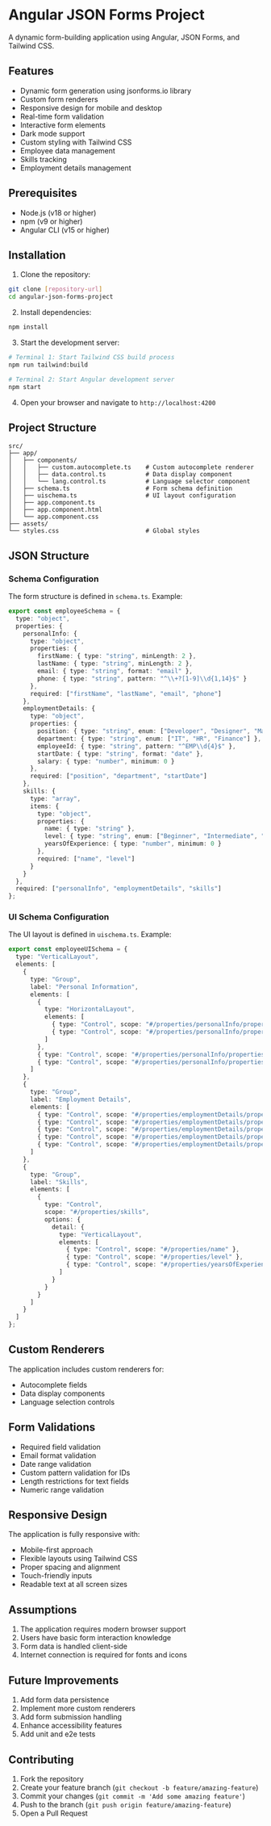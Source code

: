 # Angular JSON Forms Project

A dynamic form-building application using Angular, JSON Forms, and Tailwind CSS.

## Features

- Dynamic form generation using jsonforms.io library
- Custom form renderers
- Responsive design for mobile and desktop
- Real-time form validation
- Interactive form elements
- Dark mode support
- Custom styling with Tailwind CSS
- Employee data management
- Skills tracking
- Employment details management

## Prerequisites

- Node.js (v18 or higher)
- npm (v9 or higher)
- Angular CLI (v15 or higher)

## Installation

1. Clone the repository:
```bash
git clone [repository-url]
cd angular-json-forms-project
```

2. Install dependencies:
```bash
npm install
```

3. Start the development server:
```bash
# Terminal 1: Start Tailwind CSS build process
npm run tailwind:build

# Terminal 2: Start Angular development server
npm start
```

4. Open your browser and navigate to `http://localhost:4200`

## Project Structure

```
src/
├── app/
│   ├── components/
│   │   ├── custom.autocomplete.ts    # Custom autocomplete renderer
│   │   ├── data.control.ts           # Data display component
│   │   └── lang.control.ts           # Language selector component
│   ├── schema.ts                     # Form schema definition
│   ├── uischema.ts                   # UI layout configuration
│   ├── app.component.ts
│   ├── app.component.html
│   └── app.component.css
├── assets/
└── styles.css                        # Global styles
```

## JSON Structure

### Schema Configuration
The form structure is defined in `schema.ts`. Example:

```typescript
export const employeeSchema = {
  type: "object",
  properties: {
    personalInfo: {
      type: "object",
      properties: {
        firstName: { type: "string", minLength: 2 },
        lastName: { type: "string", minLength: 2 },
        email: { type: "string", format: "email" },
        phone: { type: "string", pattern: "^\\+?[1-9]\\d{1,14}$" }
      },
      required: ["firstName", "lastName", "email", "phone"]
    },
    employmentDetails: {
      type: "object",
      properties: {
        position: { type: "string", enum: ["Developer", "Designer", "Manager"] },
        department: { type: "string", enum: ["IT", "HR", "Finance"] },
        employeeId: { type: "string", pattern: "^EMP\\d{4}$" },
        startDate: { type: "string", format: "date" },
        salary: { type: "number", minimum: 0 }
      },
      required: ["position", "department", "startDate"]
    },
    skills: {
      type: "array",
      items: {
        type: "object",
        properties: {
          name: { type: "string" },
          level: { type: "string", enum: ["Beginner", "Intermediate", "Advanced"] },
          yearsOfExperience: { type: "number", minimum: 0 }
        },
        required: ["name", "level"]
      }
    }
  },
  required: ["personalInfo", "employmentDetails", "skills"]
};
```

### UI Schema Configuration
The UI layout is defined in `uischema.ts`. Example:

```typescript
export const employeeUISchema = {
  type: "VerticalLayout",
  elements: [
    {
      type: "Group",
      label: "Personal Information",
      elements: [
        {
          type: "HorizontalLayout",
          elements: [
            { type: "Control", scope: "#/properties/personalInfo/properties/firstName" },
            { type: "Control", scope: "#/properties/personalInfo/properties/lastName" }
          ]
        },
        { type: "Control", scope: "#/properties/personalInfo/properties/email" },
        { type: "Control", scope: "#/properties/personalInfo/properties/phone" }
      ]
    },
    {
      type: "Group",
      label: "Employment Details",
      elements: [
        { type: "Control", scope: "#/properties/employmentDetails/properties/position" },
        { type: "Control", scope: "#/properties/employmentDetails/properties/department" },
        { type: "Control", scope: "#/properties/employmentDetails/properties/employeeId" },
        { type: "Control", scope: "#/properties/employmentDetails/properties/startDate" },
        { type: "Control", scope: "#/properties/employmentDetails/properties/salary" }
      ]
    },
    {
      type: "Group",
      label: "Skills",
      elements: [
        {
          type: "Control",
          scope: "#/properties/skills",
          options: {
            detail: {
              type: "VerticalLayout",
              elements: [
                { type: "Control", scope: "#/properties/name" },
                { type: "Control", scope: "#/properties/level" },
                { type: "Control", scope: "#/properties/yearsOfExperience" }
              ]
            }
          }
        }
      ]
    }
  ]
};
```

## Custom Renderers

The application includes custom renderers for:
- Autocomplete fields
- Data display components
- Language selection controls

## Form Validations

- Required field validation
- Email format validation
- Date range validation
- Custom pattern validation for IDs
- Length restrictions for text fields
- Numeric range validation

## Responsive Design

The application is fully responsive with:
- Mobile-first approach
- Flexible layouts using Tailwind CSS
- Proper spacing and alignment
- Touch-friendly inputs
- Readable text at all screen sizes

## Assumptions

1. The application requires modern browser support
2. Users have basic form interaction knowledge
3. Form data is handled client-side
4. Internet connection is required for fonts and icons

## Future Improvements

1. Add form data persistence
2. Implement more custom renderers
3. Add form submission handling
4. Enhance accessibility features
5. Add unit and e2e tests

## Contributing

1. Fork the repository
2. Create your feature branch (`git checkout -b feature/amazing-feature`)
3. Commit your changes (`git commit -m 'Add some amazing feature'`)
4. Push to the branch (`git push origin feature/amazing-feature`)
5. Open a Pull Request

